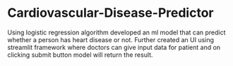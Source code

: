 # Cardiovascular-Disease-Predictor
Using logistic regression algorithm developed an ml model that can predict whether a person has heart disease or not. Further created an UI using streamlit framework where doctors can give input data for patient and on clicking submit button model will return the result.
